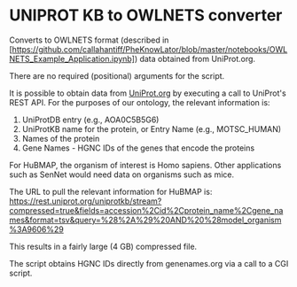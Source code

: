 # UNIPROT KB to OWLNETS converter

Converts to OWLNETS format (described in [https://github.com/callahantiff/PheKnowLator/blob/master/notebooks/OWLNETS_Example_Application.ipynb])
data obtained from UniProt.org.

There are no required (positional) arguments for the script.

It is possible to obtain data from [UniProt.org](https://www.uniprot.org/uniprotkb?query=*) by executing a call to UniProt's REST API. 
For the purposes of our ontology, the relevant information is:
1. UniProtDB entry (e.g., AOA0C5B5G6)
2. UniProtKB name for the protein, or Entry Name (e.g., MOTSC_HUMAN)
3. Names of the protein
4. Gene Names - HGNC IDs of the genes that encode the proteins

For HuBMAP, the organism of interest is Homo sapiens. 
Other applications such as SenNet would need data on
organisms such as mice.

The URL to pull the relevant information for HuBMAP is:
https://rest.uniprot.org/uniprotkb/stream?compressed=true&fields=accession%2Cid%2Cprotein_name%2Cgene_names&format=tsv&query=%28%2A%29%20AND%20%28model_organism%3A9606%29

This results in a fairly large (4 GB) compressed file.

The script obtains HGNC IDs directly from genenames.org via 
a call to a CGI script.
